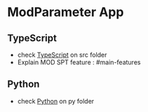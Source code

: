 # ModParameter App

## TypeScript
- check [TypeScript](src/README.md) on src folder
- Explain MOD SPT feature : #main-features
## Python 
- check [Python](py/README.MD) on py folder
